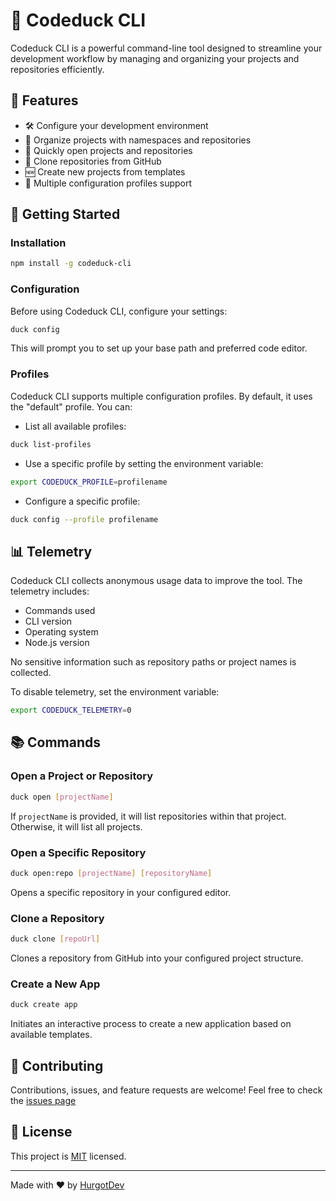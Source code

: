 # 🦆 Codeduck CLI

Codeduck CLI is a powerful command-line tool designed to streamline your development workflow by managing and organizing your projects and repositories efficiently.

## 🌟 Features

- 🛠 Configure your development environment
- 📂 Organize projects with namespaces and repositories
- 🚀 Quickly open projects and repositories
- 🔗 Clone repositories from GitHub
- 🆕 Create new projects from templates
- 👤 Multiple configuration profiles support

## 🚀 Getting Started

### Installation

```bash
npm install -g codeduck-cli
```

### Configuration

Before using Codeduck CLI, configure your settings:

```bash
duck config
```

This will prompt you to set up your base path and preferred code editor.

### Profiles

Codeduck CLI supports multiple configuration profiles. By default, it uses the "default" profile. You can:

- List all available profiles:
```bash
duck list-profiles
```

- Use a specific profile by setting the environment variable:
```bash
export CODEDUCK_PROFILE=profilename
```

- Configure a specific profile:
```bash
duck config --profile profilename
```

## 📊 Telemetry

Codeduck CLI collects anonymous usage data to improve the tool. The telemetry includes:
- Commands used
- CLI version
- Operating system
- Node.js version

No sensitive information such as repository paths or project names is collected.

To disable telemetry, set the environment variable:
```bash
export CODEDUCK_TELEMETRY=0
```

## 📚 Commands

### Open a Project or Repository

```bash
duck open [projectName]
```

If `projectName` is provided, it will list repositories within that project. Otherwise, it will list all projects.

### Open a Specific Repository

```bash
duck open:repo [projectName] [repositoryName]
```
Opens a specific repository in your configured editor.

### Clone a Repository

```bash
duck clone [repoUrl]
```
Clones a repository from GitHub into your configured project structure.

### Create a New App

```bash
duck create app
```
Initiates an interactive process to create a new application based on available templates.

## 🤝 Contributing

Contributions, issues, and feature requests are welcome! Feel free to check the [issues page](https://github.com/HurgotDev/codeduck-cli/issues)

## 📝 License

This project is [MIT](https://github.com/HurgotDev/codeduck-cli/blob/main/LICENSE) licensed.

---
Made with ❤️ by [HurgotDev](https://github.com/HurgotDev)


